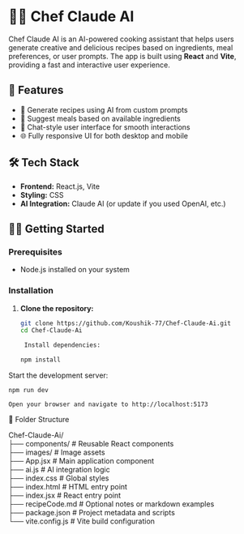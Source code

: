 # 👨‍🍳 Chef Claude AI

Chef Claude AI is an AI-powered cooking assistant that helps users generate creative and delicious recipes based on ingredients, meal preferences, or user prompts. The app is built using **React** and **Vite**, providing a fast and interactive user experience.

## 🚀 Features

- 🧠 Generate recipes using AI from custom prompts
- 🥘 Suggest meals based on available ingredients
- 💬 Chat-style user interface for smooth interactions
- 🌐 Fully responsive UI for both desktop and mobile

## 🛠️ Tech Stack

- **Frontend:** React.js, Vite
- **Styling:** CSS
- **AI Integration:** Claude AI (or update if you used OpenAI, etc.)

## 🧑‍💻 Getting Started

### Prerequisites

- Node.js installed on your system

### Installation

1. **Clone the repository:**

   ```bash
   git clone https://github.com/Koushik-77/Chef-Claude-Ai.git
   cd Chef-Claude-Ai

    Install dependencies:

   npm install

Start the development server:

    npm run dev

    Open your browser and navigate to http://localhost:5173

📂 Folder Structure

Chef-Claude-Ai/<br>
├── components/        # Reusable React components<br>
├── images/            # Image assets<br>
├── App.jsx            # Main application component<br>
├── ai.js              # AI integration logic<br>
├── index.css          # Global styles<br>
├── index.html         # HTML entry point<br>
├── index.jsx          # React entry point<br>
├── recipeCode.md      # Optional notes or markdown examples<br>
├── package.json       # Project metadata and scripts<br>
└── vite.config.js     # Vite build configuration<br>
